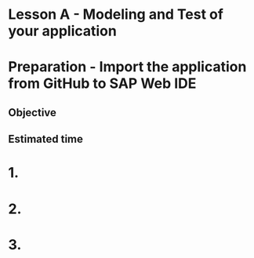 # Lesson A - Modeling and Test of your application
# Preparation - Import the application from GitHub to SAP Web IDE

## Objective

## Estimated time

# 1. 
# 2. 
# 3. 
